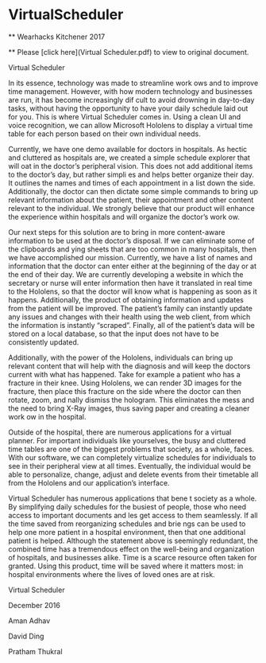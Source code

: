 # VirtualScheduler 

** Wearhacks Kitchener 2017

** Please [click here](Virtual Scheduler.pdf) to view to original document.

Virtual Scheduler

In its essence, technology was made to streamline work  ows and to improve time management. However, with how modern technology and businesses are run, it has become increasingly dif  cult to avoid drowning in day-to-day tasks, without having the opportunity to have your daily schedule laid out for you. This is where Virtual Scheduler comes in. Using a clean UI and voice recognition, we can allow Microsoft Hololens to display a virtual time table for each person based on their own individual needs.

Currently, we have one demo available for doctors in hospitals. As hectic and cluttered as hospitals are, we created a simple schedule explorer that will   oat in the doctor’s peripheral vision. This does not add additional items to the doctor’s day, but rather simpli  es and helps better organize their day. It outlines the names and times of each appointment in a list down the side. Additionally, the doctor can then dictate some simple commands to bring up relevant information about the patient, their appointment and other content relevant to the individual. We strongly believe that our product will enhance the experience within hospitals and will organize the doctor’s work  ow.

Our next steps for this solution are to bring in more content-aware information to be used at the doctor’s disposal. If we can eliminate some of the clipboards and   ying sheets that are too common in many hospitals, then we have accomplished our mission. Currently, we have a list of names and information that the doctor can enter either at the beginning of the day or at the end of their day. We are currently developing a website in which the secretary or nurse will enter information then have it translated in real time to the Hololens, so that the doctor will know what is happening as soon as it happens. Additionally, the product of obtaining information and updates from the patient will be improved. The patient’s family can instantly update any issues and changes with their health using the web client, from which the information is instantly “scraped”. Finally, all of the patient’s data will be stored on a local database, so that the input does not have to be consistently updated.

Additionally, with the power of the Hololens, individuals can bring up relevant content that will help with the diagnosis and will keep the doctors current with what has happened. Take for example a patient who has a fracture in their knee. Using Hololens, we can render 3D images for the fracture, then place this fracture on the side where the doctor can then rotate, zoom, and   nally dismiss the hologram. This eliminates the mess and the need to bring X-Ray images, thus saving paper and creating a cleaner work  ow in the hospital.

Outside of the hospital, there are numerous applications for a virtual planner. For important individuals like yourselves, the busy and cluttered time tables are one of the biggest problems that society, as a whole, faces. With our software, we can completely virtualize schedules for individuals to see in their peripheral view at all times. Eventually, the individual would be able to personalize, change, adjust and delete events from their timetable all from the Hololens and our application’s interface.

Virtual Scheduler has numerous applications that bene  t society as a whole. By simplifying daily schedules for the busiest of people, those who need access to important documents and   les get access to them seamlessly. If all the time saved from reorganizing
schedules and brie  ngs can be used to help one more patient in a hospital environment, then that one additional patient is helped. Although the statement above is seemingly redundant, the combined time has a tremendous effect on the well-being and organization of hospitals, and businesses alike. Time is a scarce resource often taken for granted. Using this product, time will be saved where it matters most: in hospital environments where the lives of loved ones are at risk.


Virtual Scheduler

December 2016

Aman Adhav

David Ding

Pratham Thukral
